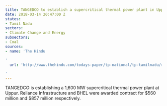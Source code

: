 ```yaml
---
title: TANGEDCO to establish a supercritical thermal power plant in Uppur
date: 2018-03-14 20:47:00 Z
states:
- Tamil Nadu
sectors:
- Climate Change and Energy
subsectors:
- Coal
sources:
- name: 'The Hindu

'
  url: 'http://www.thehindu.com/todays-paper/tp-national/tp-tamilnadu/reliance-bags-uppur-thermal-power-project/article22955286.ece

'
---
```


TANGEDCO is establishing a 1,600 MW supercritical thermal power plant at Uppur. Reliance Infrastructure and BHEL were awarded contract for $560 million and $857 million respectively. 
